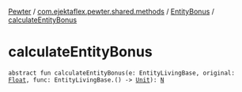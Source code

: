 [Pewter](../../index.md) / [com.ejektaflex.pewter.shared.methods](../index.md) / [EntityBonus](index.md) / [calculateEntityBonus](./calculate-entity-bonus.md)

# calculateEntityBonus

`abstract fun calculateEntityBonus(e: EntityLivingBase, original: `[`Float`](https://kotlinlang.org/api/latest/jvm/stdlib/kotlin/-float/index.html)`, func: EntityLivingBase.() -> `[`Unit`](https://kotlinlang.org/api/latest/jvm/stdlib/kotlin/-unit/index.html)`): `[`N`](index.md#N)
